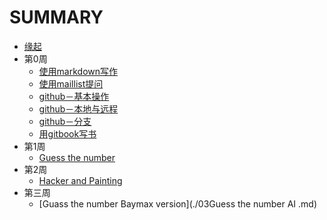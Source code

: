 # SUMMARY

* [缘起](/source/begin.md)
* 第0周
  * [使用markdown写作](./source/part1/howmd.md)
  * [使用maillist提问](./source/part1/howmailist.md)
  * [github－基本操作](./source/part2/howgithub1.md)
  * [github－本地与远程](./source/part2/howtopush.md)
  * [github－分支](./source/part2/howbranch.md)
  * [用gitbook写书](./source/part2/introduction)
* 第1周
  * [Guess the number](./Guessthenumber.md)
* 第2周
  * [Hacker and Painting]()
* 第三周
  * [Guass the number Baymax version](./03Guess the number AI .md)